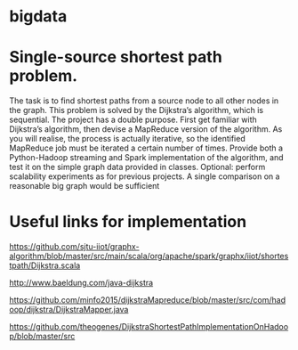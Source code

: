 # bigdata

# Single-source shortest path problem.
The task is to find shortest paths from a source node to all other nodes in the graph. This problem is solved by the Dijkstra’s algorithm, which is sequential.
The project has a double purpose. First get familiar with Dijkstra’s algorithm, then devise a MapReduce version of the algorithm. As you will realise, the process is actually iterative, so the identified MapReduce job must be iterated a certain number of times.
Provide both a Python-Hadoop streaming and Spark implementation of the algorithm, and test it on the simple graph data provided in classes.
Optional: perform scalability experiments as for previous projects. A single comparison on a reasonable big graph would be sufficient

# Useful links for implementation
https://github.com/sjtu-iiot/graphx-algorithm/blob/master/src/main/scala/org/apache/spark/graphx/iiot/shortestpath/Dijkstra.scala

http://www.baeldung.com/java-dijkstra

https://github.com/minfo2015/dijkstraMapreduce/blob/master/src/com/hadoop/dijkstra/DijkstraMapper.java

https://github.com/theogenes/DijkstraShortestPathImplementationOnHadoop/blob/master/src
